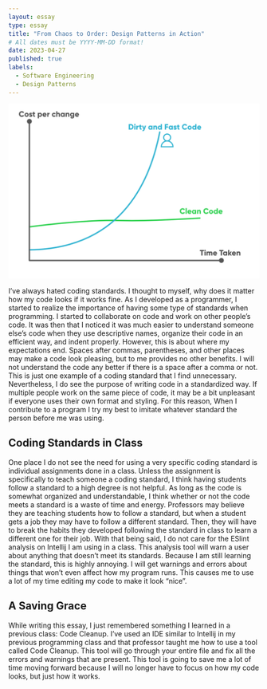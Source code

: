```yaml
---
layout: essay
type: essay
title: "From Chaos to Order: Design Patterns in Action"
# All dates must be YYYY-MM-DD format!
date: 2023-04-27
published: true
labels:
  - Software Engineering
  - Design Patterns
---
```


<img width="550px" class="rounded float-start pe-4" src="../img/codingstandards.png">

I’ve always hated coding standards. I thought to myself, why does it matter how my code looks if it works fine. As I developed as a programmer, I started to realize the importance of having some type of standards when programming. I started to collaborate on code and work on other people’s code. It was then that I noticed it was much easier to understand someone else’s code when they use descriptive names, organize their code in an efficient way, and indent properly. However, this is about where my expectations end. Spaces after commas, parentheses, and other places may make a code look pleasing, but to me provides no other benefits. I will not understand the code any better if there is a space after a comma or not. This is just one example of a coding standard that I find unnecessary.
Nevertheless, I do see the purpose of writing code in a standardized way. If multiple people work on the same piece of code, it may be a bit unpleasant if everyone uses their own format and styling. For this reason, When I contribute to a program I try my best to imitate whatever standard the person before me was using.

## Coding Standards in Class

One place I do not see the need for using a very specific coding standard is individual assignments done in a class. Unless the assignment is specifically to teach someone a coding standard, I think having students follow a standard to a high degree is not helpful. As long as the code is somewhat organized and understandable, I think whether or not the code meets a standard is a waste of time and energy. Professors may believe they are teaching students how to follow a standard, but when a student gets a job they may have to follow a different standard. Then, they will have to break the habits they developed following the standard in class to learn a different one for their job.
With that being said, I do not care for the ESlint analysis on Intellij I am using in a class. This analysis tool will warn a user about anything that doesn’t meet its standards. Because I am still learning the standard, this is highly annoying. I will get warnings and errors about things that won’t even affect how my program runs. This causes me to use a lot of my time editing my code to make it look “nice”.

## A Saving Grace

While writing this essay, I just remembered something I learned in a previous class: Code Cleanup. I’ve used an IDE similar to Intellij in my previous programming class and that professor taught me how to use a tool called Code Cleanup. This tool will go through your entire file and fix all the errors and warnings that are present. This tool is going to save me a lot of time moving forward because I will no longer have to focus on how my code looks, but just how it works.
